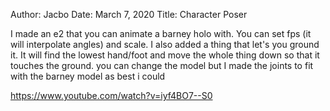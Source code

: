 Author: Jacbo
Date: March 7, 2020
Title: Character Poser

I made an e2 that you can animate a barney holo with. You can set fps (it will interpolate angles) and scale. I also added a thing that let's you ground it. It will find the lowest hand/foot and move the whole thing down so that it touches the ground.
you can change the model but I made the joints to fit with the barney model as best i could

https://www.youtube.com/watch?v=iyf4BO7--S0
